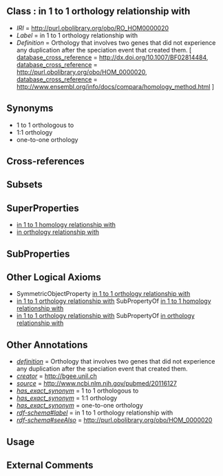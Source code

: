 
## Class : in 1 to 1 orthology relationship with

 * *IRI* = http://purl.obolibrary.org/obo/RO_HOM0000020
 * *Label* = in 1 to 1 orthology relationship with
 * *Definition* = Orthology that involves two genes that did not experience any duplication after the speciation event that created them. [ [database_cross_reference](../../ef/oboInOwl#hasDbXref.md) = http://dx.doi.org/10.1007/BF02814484, [database_cross_reference](../../ef/oboInOwl#hasDbXref.md) = http://purl.obolibrary.org/obo/HOM_0000020, [database_cross_reference](../../ef/oboInOwl#hasDbXref.md) = http://www.ensembl.org/info/docs/compara/homology_method.html ]

## Synonyms

 * 1 to 1 orthologous to
 * 1:1 orthology
 * one-to-one orthology

## Cross-references


## Subsets


## SuperProperties

 * [in 1 to 1 homology relationship with](../../RO/19/RO_HOM0000019.md)
 * [in orthology relationship with](../../RO/17/RO_HOM0000017.md)

## SubProperties


## Other Logical Axioms

 * SymmetricObjectProperty [in 1 to 1 orthology relationship with](../../RO/20/RO_HOM0000020.md)
 * [in 1 to 1 orthology relationship with](../../RO/20/RO_HOM0000020.md) SubPropertyOf [in 1 to 1 homology relationship with](../../RO/19/RO_HOM0000019.md)
 * [in 1 to 1 orthology relationship with](../../RO/20/RO_HOM0000020.md) SubPropertyOf [in orthology relationship with](../../RO/17/RO_HOM0000017.md)

## Other Annotations

 * *[definition](../../IAO/15/IAO_0000115.md)* = Orthology that involves two genes that did not experience any duplication after the speciation event that created them.
 * *[creator](../../or/creator.md)* = http://bgee.unil.ch
 * *[source](../../ce/source.md)* = http://www.ncbi.nlm.nih.gov/pubmed/20116127
 * *[has_exact_synonym](../../ym/oboInOwl#hasExactSynonym.md)* = 1 to 1 orthologous to
 * *[has_exact_synonym](../../ym/oboInOwl#hasExactSynonym.md)* = 1:1 orthology
 * *[has_exact_synonym](../../ym/oboInOwl#hasExactSynonym.md)* = one-to-one orthology
 * *[rdf-schema#label](../../el/rdf-schema#label.md)* = in 1 to 1 orthology relationship with
 * *[rdf-schema#seeAlso](../../so/rdf-schema#seeAlso.md)* = http://purl.obolibrary.org/obo/HOM_0000020

## Usage


## External Comments

